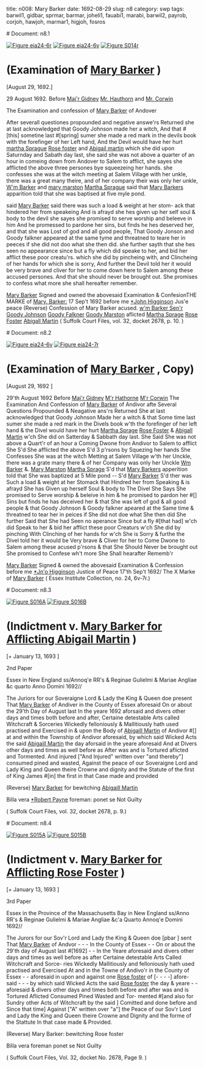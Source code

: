 title: n008: Mary Barker
date: 1692-08-29
slug: n8
category: swp
tags: barwil1, gidbar, sprmar, barmar, joheli1, fauabi1, marabi, barwil2, payrob, corjoh, hawjoh, marmar1, higjoh, fosros


<div markdown class="doc" id="n8.1"># Document: n8.1

[![Figure eia24-6r](archives/essex/eia/gifs/eia24-6r.gif)](archives/essex/eia/large/eia24-6r.jpg)
[![Figure eia24-6v](archives/essex/eia/gifs/eia24-6v.gif)](archives/essex/eia/large/eia24-6v.jpg)
[![Figure S014r](archives/Suffolk/small/S014A.jpg)](archives/Suffolk/large/S014A.jpg)

# (Examination of [Mary Barker](/tag/barmar.html) )

[August 29, 1692.]

29 August 1692.  Before [Maj'r Gidney](/tag/gidbar.html) [Mr. Hauthorn](/tag/hawjoh.html) and [Mr. Corwin](/tag/corjoh.html)

The Examination and confession of [Mary Barker](/tag/barmar.html) of Andover

After severall questiones propounded and negative answe'rs Returned  she at last acknowledged that Goody Johnson made her a witch, And  that #[this] sometine last #[spring] sumer she made a red mark in the devils  book with the forefinger of her Left hand, And the Devil would have her hurt  [martha Sprague](/tag/sprmar.html) [Rose foster](/tag/fosros.html) and [Abigail martin](/tag/marabi.html) which she did upon  Saturnday and Sabath day last, she said she was not above a quarter of  an hour in comeing down from Andover to Salem to afflict, she  sayes she afflicted the above three persones bye squeezeing her hands.  she confesses she was at the witch meeting at Salem Village with her  unkle, there was a great many theire, and of her company their was  only her unkle, [W'm Barker](/tag/barwil1.html) and [mary marston](/tag/marmar1.html) [Martha Sprague](/tag/sprmar.html) said  that [Mary Barkers](/tag/barmar.html) apparition told that she was baptised at five myle  pond.

said [Mary Barker](/tag/barmar.html) said there was such a load & weight at her stom-  ack that hindered her from speakeing And is afrayd she hes given up  her self soul & body to the devil she sayes she promised to serve  worship and beleeve in him And he promessed to pardone her sins,  but finds he hes deserved her, and that she was Lost of god and  all good people, That Goody Jonson and Goody falkner appeared  at the same tyme and threatned to teare her in peeces if she did  not doo what she then did. she further sayth that she hes seen no  appearance since but a fly which did speake to her, and bid her  afflict these poor creatu'rs. which she did by pincheing with, and  Clincheing of her hands for which she is sorry, And further the Devil   told her it would be very brave and cliver for her to come down  here to Salem among these accused persones. And that she should  never be brought out. She promises to confess what more she shall  hereafter remember.

[Mary Barker](/tag/barmar.html) Signed and owned  the abovesaid Examination & ConfesionTHE MARKE  of  [Mary. Barker:](/tag/barmar.html)
17 Sep't 1692 before me  [*John Higginson](/tag/higjoh.html) Jus'e peace   (Reverse) Confession of Mary Barker  acused. [w'm Barker Sen'r](/tag/barwil1.html)  [Goody Johnson](/tag/joheli1.html)  [Goody Falkner](/tag/fauabi1.html)  [Goody Marston](/tag/marmar1.html)   aflicted [Martha Sprage](/tag/sprmar.html)  [Rose Foster](/tag/fosros.html)  [Abigall Martin](/tag/marabi.html)  ( Suffolk Court Files, vol. 32, docket 2678, p. 10. )</div><div markdown class="doc" id="n8.2"># Document: n8.2

[![Figure eia24-6v](archives/essex/eia/gifs/eia24-6v.gif)](archives/essex/eia/large/eia24-6v.jpg)
[![Figure eia24-7r](archives/essex/eia/gifs/eia24-7r.gif)](archives/essex/eia/large/eia24-7r.jpg)

# (Examination of [Mary Barker](/tag/barmar.html) , Copy)

[August 29, 1692 ]

 29'th August 1692  Before [Maj'r Gidney](/tag/gidbar.html) [M'r Hathorne](/tag/hawjoh.html) [M'r Corwin](/tag/corjoh.html)  The Examination And Confession of [Mary Barker](/tag/barmar.html) of Andivor   afte Several Questions Propounded & Neagative ans'rs  Returned She at last acknowledged that Goody Johnson Made her  a witch & that Some time last sumer she made a red mark in the  Divels book w'th the forefinger of her left hand & the Divel would  have her hurt [Martha Sprage](/tag/sprmar.html) [Rose Foster](/tag/fosros.html) & [Abigall Martin](/tag/marabi.html) w'ch  She did on Satterday & Sabbath day last. She Said She was not above  a Quart'r of an hour a Coming Dwone from Andivor to Salem to  afflict She S'd She afflicted the above S'd 3 p'rsons by Squezing her  hands She Confesses She was at the witch Metting at Salem Village  w'th her Unckle, there was a grate many there & of her Company was  only her Unckle [Wm Barker](/tag/barwil1.html) &. [Mary Marston](/tag/marmar1.html) [Martha Sprage](/tag/sprmar.html) S'd  that [Mary Barkers](/tag/barmar.html) apperition told that She was baptized at 5 Mile  pond -- S'd [Mary Barker](/tag/barmar.html) S'd ther was Such a load & weight at her  Stomack that Hindred her from Speaking & is afrayd She has Given  up herself Soul & body to The Divel She Says She promised to Serve  worship & beleive in him & he promised to pardon her #[] Sins but finds  he has deceived her & that She was left of god & all good people  & that Goody Johnson & Goody falkner apeared at the Same time  & threatned to tear her in peices if She did not doe what She then did   She further Said that She had Seen no aperance Since but a fly #[that had]  w'ch did Speak to her & bid her afflict these poor Creaturs w'ch She did  by pinching With Clinching of her hands for w'ch She is Sorry  & furthe the Divel told her it would be Very brave & Cliver for her to  Come Dwone to Salem among these acused p'rsons & that She  Should Never be brought out She promised to Confese wh't more  She Shall hearafter Rememb'r

[Mary Barker](/tag/barmar.html) Signed & owned the abovesaid Examination & Confession  before me
[*Jn'o Higginson](/tag/higjoh.html) Justice  of Peace  17'th Sep't  1692/ The X Marke  of  [Mary Barker](/tag/barmar.html) ( Essex Institute Collection, no. 24, 6v-7r.)</div><div markdown class="doc" id="n8.3"># Document: n8.3

[![Figure S016A](archives/Suffolk/small/S016A.jpg)](archives/Suffolk/large/S016A.jpg)
[![Figure S016B](archives/Suffolk/small/S016B.jpg)](archives/Suffolk/large/S016B.jpg)

# (Indictment v. [Mary Barker for Afflicting Abigail Martin](/tag/barmar.html) )

[+ January 13, 1693 ]

2nd Paper 

Essex in New  England ss/Annoq'e RR's & Reginae Gulielmi & Mariae Angliae  &c quarto Anno Domini 1692//

The Juriors for our Soveraigne Lord & Lady the King & Queen  doe present That [Mary Barker](/tag/barmar.html) of Andiver in the County of Essex  aforesaid On or about the 29'th Day of August last In the yeare  1692 aforsaid and divers other days and times both before and after,  Certaine detestable Arts called Witchcraft & Sorceries Wickedly  felloniously & Mallitiously hath used practised and Exercised in & upon  the Body of [Abigaill Martin](/tag/marabi.html) of Andivor #[] at and within the Township  of Andivor aforesaid, by which said Wicked Acts the said [Abigaill Martin](/tag/marabi.html)  the day aforsaid in the yeare aforesaid And at Divers other days and  times as well before as After was and is Tortured aflicted and Tormented.  And injured ["And Injured" written over "and thereby"] consumed pined and  wasted, Against the peace of our Soveraigne Lord and Lady King and  Queen theire Crowne and dignity and the Statute of the first of  King James #[in] the first in that Case made and provided

(Reverse) [Mary Barker](/tag/barmar.html) for bewitching [Abigaill Martin](/tag/marabi.html)

Billa vera  [*Robert Payne](/tag/payrob.html) foreman:  ponet se  Not Guilty

( Suffolk Court Files, vol. 32, docket 2678, p. 9.)
</div><div markdown class="doc" id="n8.4"># Document: n8.4

[![Figure S015A](archives/Suffolk/small/S015A.jpg)](archives/Suffolk/large/S015A.jpg)
[![Figure S015B](archives/Suffolk/small/S015B.jpg)](archives/Suffolk/large/S015B.jpg)

# (Indictment v. [Mary Barker for Afflicting Rose Foster](/tag/barmar.html) )

[+ January 13, 1693 ]

3rd Paper 

Essex in the Province  of the Massachusetts  Bay in New England  ss/Anno RR's & Reginae Gulielmi & Mariae Angliae &c'a Quarto Annoq'e  Domini 1692//

The Jurors for our Sov'r Lord and Lady the King & Queen doe  [pbar ] sent That [Mary Barker](/tag/barmar.html) of Andvor - - - In the County of Essex - -  On or about the 29'th day of August last #[1692] - -  In the Yeare aforesaid and divers other days and times as well  before as after Certaine detestable Arts Called Witchcraft and Sorce-  ries Wickedly Mallitiously and felloniously hath used practised and  Exercised At and in the Towne of Andivo'r in the County of Essex - -  aforesaid in upon and against one [Rose foster](/tag/fosros.html) of [- - - -] afore-  said - - - by which said Wicked Acts the said [Rose foster](/tag/fosros.html) the day  & yeare - - aforesaid & divers other days and times both before and  after was and is Tortured Aflicted Consumed Pined Wasted and Tor-  mented #[and also for Sundry other Acts of Witchcraft by the said ]  Comitted and done before and Since that time] Against ["A" written  over "a"] the Peace of our Sov'r Lord and Lady the King and  Queen theire Crowne and Dignity and the forme of the Stattute In  that case made & Provided.

(Reverse) Mary Barker: bewitching Rose foster 

Billa vera  foreman  ponet se  Not Guilty

( Suffolk Court Files, Vol. 32, docket No. 2678, Page 9. )
</div>